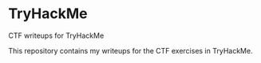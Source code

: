 # TryHackMe
CTF writeups for TryHackMe

This repository contains my writeups for the CTF exercises in TryHackMe.
